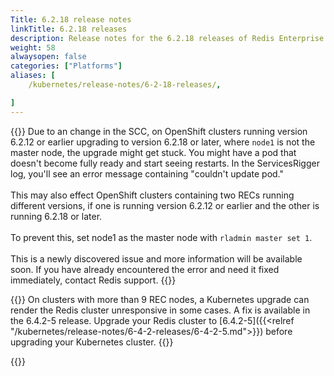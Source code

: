 ```yaml
---
Title: 6.2.18 release notes
linkTitle: 6.2.18 releases
description: Release notes for the 6.2.18 releases of Redis Enterprise Software for Kubernetes. 
weight: 58
alwaysopen: false
categories: ["Platforms"]
aliases: [
    /kubernetes/release-notes/6-2-18-releases/,

]
---
```

{{<warning>}} Due to an change in the SCC, on OpenShift clusters running version 6.2.12 or earlier upgrading to version 6.2.18 or later, where `node1` is not the master node, the upgrade might get stuck. You might have a pod that doesn't become fully ready and start seeing restarts. In the ServicesRigger log, you'll see an error message containing "couldn't update pod."<br/><br/>
This may also effect OpenShift clusters containing two RECs running different versions, if one is running version 6.2.12 or earlier and the other is running 6.2.18 or later. <br/>
<br/>
To prevent this, set node1 as the master node with `rladmin master set 1`. <br/>
<br/>
This is a newly discovered issue and more information will be available soon. If you have already encountered the error and need it fixed immediately, contact Redis support.
{{</warning>}}

{{<note>}}
On clusters with more than 9 REC nodes, a Kubernetes upgrade can render the Redis cluster unresponsive in some cases. A fix is available in the 6.4.2-5 release. Upgrade your Redis cluster to [6.4.2-5]({{<relref "/kubernetes/release-notes/6-4-2-releases/6-4-2-5.md">}}) before upgrading your Kubernetes cluster.
{{</note>}}

{{<table-children columnNames="Version&nbsp;(Release&nbsp;date)&nbsp;,Major changes" columnSources="LinkTitle,Description" enableLinks="LinkTitle">}}